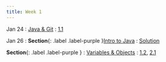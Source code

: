 ```yaml
---
title: Week 1
---
```


Jan 24
: [Java & Git](#)
  : [1.1](#)

Jan 26
: **Section**{: .label .label-purple }[Intro to Java](#)
  : [Solution](#)

**Section**{: .label .label-purple }
: [Variables & Objects](#)
  : [1.2](#), [2.1](#)
